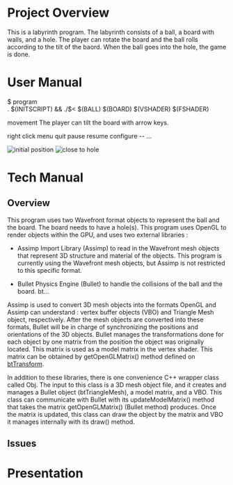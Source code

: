 <!-- 
TODO
reference links : Bullet, Assimp 
bt..
how to run
-->

<!--
-->

# Project Overview

  This is a labyrinth program. The labyrinth consists of a ball, a board with walls, and a hole. 
  The player can rotate the board and the ball rolls according to the tilt of
  the baord. When the ball goes into the hole, the game is done.

# User Manual


$ program  
. $(INITSCRIPT) && ./$< $(BALL) $(BOARD) $(VSHADER) $(FSHADER)

movement
The player can tilt the board with arrow keys.


right click menu 
  quit
  pause
  resume
  configure -- ...

![initial position](/home/yuta/Dropbox/acdc/cs480R/jikken/proj1-labyrinth/screenshots/initial-position.png)
![close to hole](/home/yuta/Dropbox/acdc/cs480R/jikken/proj1-labyrinth/screenshots/close-to-hole.png)

# Tech Manual

## Overview
This program uses two Wavefront format objects to represent the ball and the
board. The board needs to have a hole(s). This program uses OpenGL to render
objects within the GPU, and uses two external libraries : 

* Assimp Import Library (Assimp) to read in the Wavefront mesh objects that
  represent 3D structure and material of the objects. This program is
  currently using the Wavefront mesh objects, but Assimp is not restricted
  to this specific format.

* Bullet Physics Engine (Bullet) to handle the collisions of the ball and
  the board. 
  bt...

Assimp is used to convert 3D mesh objects into the formats OpenGL and Assimp can
understand : vertex buffer objects (VBO) and Triangle Mesh object,
respectively. After the mesh objects are converted into these formats, Bullet
will be in charge of synchronizing the positions and orientations of the 3D
objects. Bullet manages the transformations done for each object by one matrix
from the position the object was originally located. This matrix is used as a
model matrix in the vertex shader. This matrix can be obtained by
getOpenGLMatrix() method defined on [btTransform](http://bulletphysics.com/Bullet/BulletFull/classbtTransform.html).


In addition to these libraries, there is one convenience C++ wrapper class
called Obj. The input to this class is a 3D mesh object file, and it creates
and manages a Bullet object (btTriangleMesh), a model matrix, and a VBO. This
class can communicate with Bullet with its updateModelMatrix() method that takes
the matrix getOpenGLMatrix() (Bullet method) produces. Once the matrix is
updated, this class can draw the object by the matrix and VBO it manages
internally with its draw() method.

## Issues

  





# Presentation
